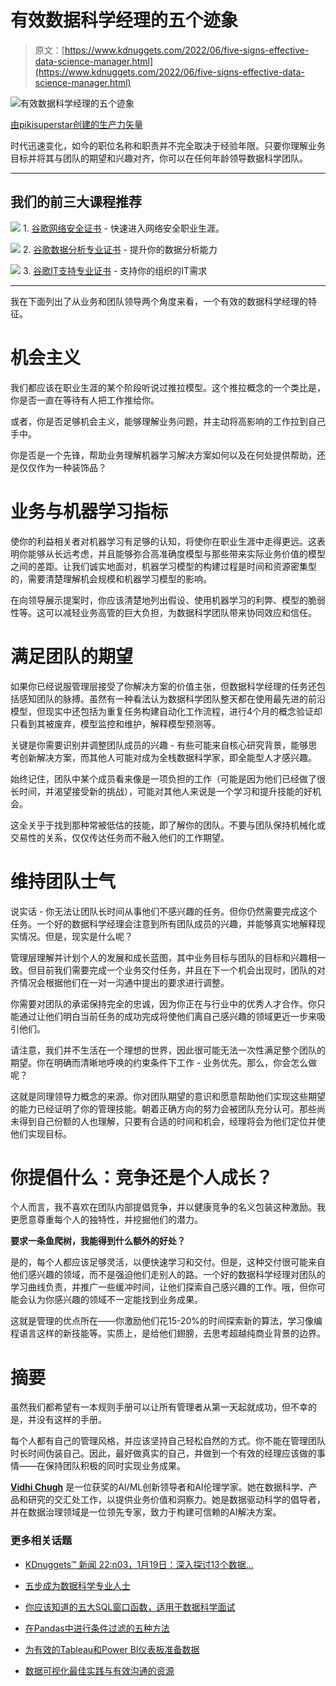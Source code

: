 # 有效数据科学经理的五个迹象

> 原文：[https://www.kdnuggets.com/2022/06/five-signs-effective-data-science-manager.html](https://www.kdnuggets.com/2022/06/five-signs-effective-data-science-manager.html)

![有效数据科学经理的五个迹象](../Images/fc55ea117d98d274d68051b029d67320.png)

[由pikisuperstar创建的生产力矢量](https://www.freepik.com/free-vector/young-woman-multitasking-concept_6528209.htm?query=multitasking)

时代迅速变化，如今的职位名称和职责并不完全取决于经验年限。只要你理解业务目标并将其与团队的期望和兴趣对齐，你可以在任何年龄领导数据科学团队。

* * *

## 我们的前三大课程推荐

![](../Images/0244c01ba9267c002ef39d4907e0b8fb.png) 1\. [谷歌网络安全证书](https://www.kdnuggets.com/google-cybersecurity) - 快速进入网络安全职业生涯。

![](../Images/e225c49c3c91745821c8c0368bf04711.png) 2\. [谷歌数据分析专业证书](https://www.kdnuggets.com/google-data-analytics) - 提升你的数据分析能力

![](../Images/0244c01ba9267c002ef39d4907e0b8fb.png) 3\. [谷歌IT支持专业证书](https://www.kdnuggets.com/google-itsupport) - 支持你的组织的IT需求

* * *

我在下面列出了从业务和团队领导两个角度来看，一个有效的数据科学经理的特征。

# 机会主义

我们都应该在职业生涯的某个阶段听说过推拉模型。这个推拉概念的一个类比是，你是否一直在等待有人把工作推给你。

或者，你是否足够机会主义，能够理解业务问题，并主动将高影响的工作拉到自己手中。

你是否是一个先锋，帮助业务理解机器学习解决方案如何以及在何处提供帮助，还是仅仅作为一种装饰品？

# 业务与机器学习指标

使你的利益相关者对机器学习有足够的认知，将使你在职业生涯中走得更远。这表明你能够从长远考虑，并且能够弥合高准确度模型与那些带来实际业务价值的模型之间的差距。让我们诚实地面对，机器学习模型的构建过程是时间和资源密集型的，需要清楚理解机会规模和机器学习模型的影响。

在向领导展示提案时，你应该清楚地列出假设、使用机器学习的利弊、模型的脆弱性等。这可以减轻业务高管的巨大负担，为数据科学团队带来协同效应和信任。

# 满足团队的期望

如果你已经说服管理层接受了你解决方案的价值主张，但数据科学经理的任务还包括感知团队的脉搏。虽然有一种看法认为数据科学团队整天都在使用最先进的前沿模型，但现实中还包括为重复任务构建自动化工作流程，进行4个月的概念验证却只看到其被废弃，模型监控和维护，解释模型预测等。

关键是你需要识别并调整团队成员的兴趣 - 有些可能来自核心研究背景，能够思考创新解决方案，而其他人可能对成为全栈数据科学家，即全能型人才感兴趣。

始终记住，团队中某个成员看来像是一项负担的工作（可能是因为他们已经做了很长时间，并渴望接受新的挑战），可能对其他人来说是一个学习和提升技能的好机会。

这全关乎于找到那种常被低估的技能，即了解你的团队。不要与团队保持机械化或交易性的关系，仅仅传达任务而不融入他们的工作期望。

# 维持团队士气

说实话 - 你无法让团队长时间从事他们不感兴趣的任务。但你仍然需要完成这个任务。一个好的数据科学经理会注意到所有团队成员的兴趣，并能够真实地解释现实情况。但是，现实是什么呢？

管理层理解并计划个人的发展和成长蓝图，其中业务目标与团队的目标和兴趣相一致。但目前我们需要完成一个业务交付任务，并且在下一个机会出现时，团队的对齐情况会根据他们在一对一沟通中提出的要求进行调整。

你需要对团队的承诺保持完全的忠诚，因为你正在与行业中的优秀人才合作。你只能通过让他们明白当前任务的成功完成将使他们离自己感兴趣的领域更近一步来吸引他们。

请注意，我们并不生活在一个理想的世界，因此很可能无法一次性满足整个团队的期望。你在明确而清晰地呼唤的约束条件下工作 - 业务优先。那么，你会怎么做呢？

这就是同理领导力概念的来源。你对团队期望的意识和愿意帮助他们实现这些期望的能力已经证明了你的管理技能。朝着正确方向的努力会被团队充分认可。那些尚未得到自己份额的人也理解，只要有合适的时间和机会，经理将会为他们定位并使他们实现目标。

# 你提倡什么：竞争还是个人成长？

个人而言，我不喜欢在团队内部提倡竞争，并以健康竞争的名义包装这种激励。我更愿意尊重每个人的独特性，并挖掘他们的潜力。

**要求一条鱼爬树，我能得到什么额外的好处？**

是的，每个人都应该足够灵活，以便快速学习和交付。但是，这种交付很可能来自他们感兴趣的领域，而不是强迫他们走别人的路。一个好的数据科学经理对团队的学习曲线负责，并推广一些缓冲时间，让他们探索自己感兴趣的工作。哦，但你可能会认为你感兴趣的领域不一定能找到业务成果。

这就是管理的优点所在——你激励他们花15-20%的时间探索新的算法，学习像编程语言这样的新技能等。实质上，是给他们翅膀，去思考超越纯商业背景的边界。

# 摘要

虽然我们都希望有一本规则手册可以让所有管理者从第一天起就成功，但不幸的是，并没有这样的手册。

每个人都有自己的管理风格，并应该坚持自己轻松自然的方式。你不能在管理团队时长时间伪装自己。因此，最好做真实的自己，并做到一个有效的经理应该做的事情——在保持团队积极的同时实现业务成果。

**[Vidhi Chugh](https://vidhi-chugh.medium.com/)** 是一位获奖的AI/ML创新领导者和AI伦理学家。她在数据科学、产品和研究的交汇处工作，以提供业务价值和洞察力。她是数据驱动科学的倡导者，并在数据治理领域是一位领先专家，致力于构建可信赖的AI解决方案。

### 更多相关话题

+   [KDnuggets™ 新闻 22:n03，1月19日：深入探讨13个数据…](https://www.kdnuggets.com/2022/n03.html)

+   [五步成为数据科学专业人士](https://www.kdnuggets.com/2022/03/become-data-science-professional-five-steps.html)

+   [你应该知道的五大SQL窗口函数，适用于数据科学面试](https://www.kdnuggets.com/2022/01/top-five-sql-window-functions-know-data-science-interviews.html)

+   [在Pandas中进行条件过滤的五种方法](https://www.kdnuggets.com/2022/12/five-ways-conditional-filtering-pandas.html)

+   [为有效的Tableau和Power BI仪表板准备数据](https://www.kdnuggets.com/2022/06/prepare-data-effective-tableau-power-bi-dashboards.html)

+   [数据可视化最佳实践与有效沟通的资源](https://www.kdnuggets.com/2023/04/data-visualization-best-practices-resources-effective-communication.html)
